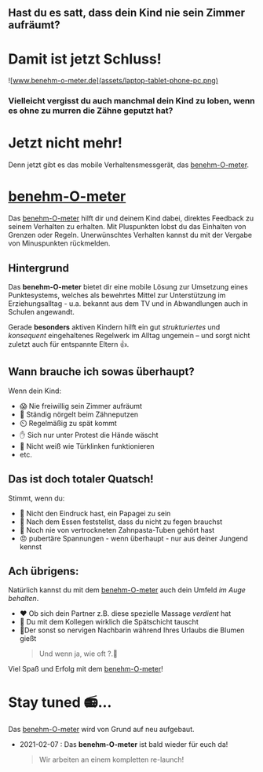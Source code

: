 ## Hast du es satt, dass dein Kind nie sein Zimmer aufräumt? 
# Damit ist jetzt Schluss!
> 
![www.benehm-o-meter.de](assets/laptop-tablet-phone-pc.png)


### Vielleicht vergisst du auch manchmal dein Kind zu loben, wenn es ohne zu murren die Zähne geputzt hat?
# Jetzt nicht mehr!

Denn jetzt gibt es das mobile Verhaltensmessgerät, das [benehm-O-meter].

# [benehm-O-meter]
Das [benehm-O-meter] hilft dir und deinem Kind dabei, direktes Feedback zu seinem Verhalten zu erhalten.
Mit Pluspunkten lobst du das Einhalten von Grenzen oder Regeln.
Unerwünschtes Verhalten kannst du mit der Vergabe von Minuspunkten rückmelden.

## Hintergrund
Das **benehm-O-meter** bietet dir eine mobile Lösung zur Umsetzung eines Punktesystems, welches als bewehrtes Mittel zur Unterstützung im Erziehungsalltag - u.a. bekannt aus dem TV und in Abwandlungen auch in Schulen angewandt. 

Gerade **besonders** aktiven Kindern hilft ein gut *strukturiertes* und *konsequent* eingehaltenes Regelwerk im Alltag ungemein – und sorgt nicht zuletzt auch für entspannte Eltern 👍.

## Wann brauche ich sowas überhaupt?

Wenn dein Kind:
- 😱 Nie freiwillig sein Zimmer aufräumt
- 🦷 Ständig nörgelt beim Zähneputzen
- ⏲️ Regelmäßig zu spät kommt
- ✋ Sich nur unter Protest die Hände wäscht
- 🚪 Nicht weiß wie Türklinken funktionieren
- etc.

## Das ist doch totaler Quatsch!

Stimmt, wenn du:
- 🦜 Nicht den Eindruck hast, ein Papagei zu sein
- 🍞 Nach dem Essen feststellst, dass du nicht zu fegen brauchst
- 🦷 Noch nie von vertrockneten Zahnpasta-Tuben gehört hast
- 😠 pubertäre Spannungen - wenn überhaupt - nur aus deiner Jungend kennst

## Ach übrigens:
Natürlich kannst du mit dem [benehm-O-meter] auch dein Umfeld *im Auge behalten*.
 - ❤️ Ob sich dein Partner z.B. diese spezielle Massage *verdient* hat
 - 📆 Du mit dem Kollegen wirklich die Spätschicht tauscht
 - 🌻Der sonst so nervigen Nachbarin während Ihres Urlaubs die Blumen gießt 
      > Und wenn ja, wie oft ?.🥀


Viel Spaß und Erfolg mit dem [benehm-O-meter]!

# Stay tuned 📻...

Das [benehm-O-meter] wird von Grund auf neu aufgebaut.

- 2021-02-07 : Das **benehm-O-meter** ist bald wieder für euch da!
  > Wir arbeiten an einem kompletten re-launch!

  [benehm-O-meter]:https://www.benehm-o-meter.de